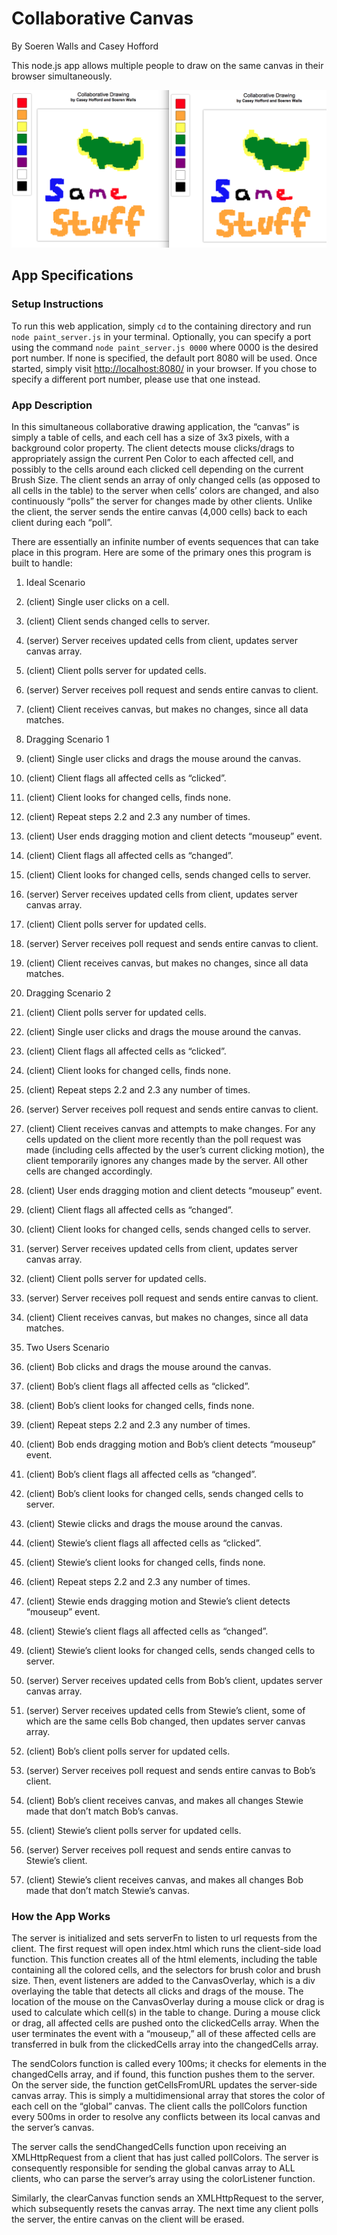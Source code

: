# Collaborative Canvas
By Soeren Walls and Casey Hofford

This node.js app allows multiple people to draw on the same canvas in their browser simultaneously.

![Screenshot](/screenshot.png?raw=true "Screenshot")

## App Specifications

### Setup Instructions

To run this web application, simply `cd` to the containing directory and run `node paint_server.js` in your terminal. Optionally, you can specify a port using the command `node paint_server.js 0000` where 0000 is the desired port number. If none is specified, the default port 8080 will be used. Once started, simply visit [http://localhost:8080/](http://localhost:8080/) in your browser. If you chose to specify a different port number, please use that one instead.

### App Description

In this simultaneous collaborative drawing application, the “canvas” is simply a table of cells, and each cell has a size of 3x3 pixels, with a background color property. The client detects mouse clicks/drags to appropriately assign the current Pen Color to each affected cell, and possibly to the cells around each clicked cell depending on the current Brush Size. The client sends an array of only changed cells (as opposed to all cells in the table) to the server when cells’ colors are changed, and also continuously “polls” the server for changes made by other clients. Unlike the client, the server sends the entire canvas (4,000 cells) back to each client during each “poll”.

There are essentially an infinite number of events sequences that can take place in this program. Here are some of the primary ones this program is built to handle:

1.	Ideal Scenario
  1.	(client) Single user clicks on a cell.
  2.	(client) Client sends changed cells to server.
  3.	(server) Server receives updated cells from client, updates server canvas array.
  4.	(client) Client polls server for updated cells.
  5.	(server) Server receives poll request and sends entire canvas to client.
  6.	(client) Client receives canvas, but makes no changes, since all data matches.

2.	Dragging Scenario 1
  1.	(client) Single user clicks and drags the mouse around the canvas.
  2.	(client) Client flags all affected cells as “clicked”.
  3.	(client) Client looks for changed cells, finds none.
  4.	(client) Repeat steps 2.2 and 2.3 any number of times.
  5.	(client) User ends dragging motion and client detects “mouseup” event.
  6.	(client) Client flags all affected cells as “changed”.
  7.	(client) Client looks for changed cells, sends changed cells to server.
  8.	(server) Server receives updated cells from client, updates server canvas array.
  9.	(client) Client polls server for updated cells.
  10.	(server) Server receives poll request and sends entire canvas to client.
  11.	(client) Client receives canvas, but makes no changes, since all data matches.

3.	Dragging Scenario 2
  1.	(client) Client polls server for updated cells.
  2.	(client) Single user clicks and drags the mouse around the canvas.
  3.	(client) Client flags all affected cells as “clicked”.
  4.	(client) Client looks for changed cells, finds none.
  5.	(client) Repeat steps 2.2 and 2.3 any number of times.
  6.	(server) Server receives poll request and sends entire canvas to client.
  7.	(client) Client receives canvas and attempts to make changes. For any cells updated on the client more recently than the poll request was made (including cells affected by the user’s current clicking motion), the client temporarily ignores any changes made by the server. All other cells are changed accordingly.
  8.	(client) User ends dragging motion and client detects “mouseup” event.
  9.	(client) Client flags all affected cells as “changed”.
  10.	(client) Client looks for changed cells, sends changed cells to server.
  11.	(server) Server receives updated cells from client, updates server canvas array.
  12.	(client) Client polls server for updated cells.
  13.	(server) Server receives poll request and sends entire canvas to client.
  14.	(client) Client receives canvas, but makes no changes, since all data matches.

4.	Two Users Scenario
  1.	(client) Bob clicks and drags the mouse around the canvas.
  2.	(client) Bob’s client flags all affected cells as “clicked”.
  3.	(client) Bob’s client looks for changed cells, finds none.
  4.	(client) Repeat steps 2.2 and 2.3 any number of times.
  5.	(client) Bob ends dragging motion and Bob’s client detects “mouseup” event.
  6.	(client) Bob’s client flags all affected cells as “changed”.
  7.	(client) Bob’s client looks for changed cells, sends changed cells to server.
  8.	(client) Stewie clicks and drags the mouse around the canvas.
  9.	(client) Stewie’s client flags all affected cells as “clicked”.
  10.	(client) Stewie’s client looks for changed cells, finds none.
  11.	(client) Repeat steps 2.2 and 2.3 any number of times.
  12.	(client) Stewie ends dragging motion and Stewie’s client detects “mouseup” event.
  13.	(client) Stewie’s client flags all affected cells as “changed”.
  14.	(client) Stewie’s client looks for changed cells, sends changed cells to server.
  15.	(server) Server receives updated cells from Bob’s client, updates server canvas array.
  16.	(server) Server receives updated cells from Stewie’s client, some of which are the same cells Bob changed, then updates server canvas array.
  17.	(client) Bob’s client polls server for updated cells.
  18.	(server) Server receives poll request and sends entire canvas to Bob’s client.
  19.	(client) Bob’s client receives canvas, and makes all changes Stewie made that don’t match Bob’s canvas.
  20.	(client) Stewie’s client polls server for updated cells.
  21.	(server) Server receives poll request and sends entire canvas to Stewie’s client.
  22.	(client) Stewie’s client receives canvas, and makes all changes Bob made that don’t match Stewie’s canvas.

### How the App Works

The server is initialized and sets serverFn to listen to url requests from the client. The first request will open index.html which runs the client-side load function. This function creates all of the html elements, including the table containing all the colored cells, and the selectors for brush color and brush size. Then, event listeners are added to the CanvasOverlay, which is a div overlaying the table that detects all clicks and drags of the mouse. The location of the mouse on the CanvasOverlay during a mouse click or drag is used to calculate which cell(s) in the table to change. During a mouse click or drag, all affected cells are pushed onto the clickedCells array.  When the user terminates the event with a “mouseup,” all of these affected cells are transferred in bulk from the clickedCells array into the changedCells array.

The sendColors function is called every 100ms; it checks for elements in the changedCells array, and if found, this function pushes them to the server. On the server side, the function getCellsFromURL updates the server-side canvas array. This is simply a multidimensional array that stores the color of each cell on the “global” canvas. The client calls the pollColors function every 500ms in order to resolve any conflicts between its local canvas and the server’s canvas.

The server calls the sendChangedCells function upon receiving an XMLHttpRequest from a client that has just called pollColors. The server is consequently responsible for sending the global canvas array to ALL clients, who can parse the server’s array using the colorListener function.

Similarly, the clearCanvas function sends an XMLHttpRequest to the server, which subsequently resets the canvas array. The next time any client polls the server, the entire canvas on the client will be erased.
